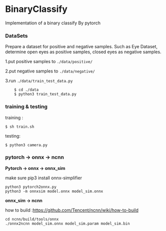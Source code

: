 # BinaryClassify

Implementation of a binary classify By pytorch

### DataSets

  Prepare a dataset for positive and negative samples. Such as Eye Dataset, determine open eyes as positive samples, closed eyes as negative samples.

  1.put positive samples to `./data/positive/`

  2.put negative samples to `./data/negative/` 

  3.run `./data/train_test_data.py`
  
  ~~~shell
      $ cd ./data 
      $ python3 train_test_data.py
  ~~~
 
### training & testing

training :

~~~shell
$ sh train.sh
~~~

testing:

~~~shell
$ python3 camera.py
~~~

### pytorch -> onnx -> ncnn

**Pytorch -> onnx -> onnx_sim**  

make sure pip3 install onnx-simplifier

~~~~shell
python3 pytorch2onnx.py
python3 -m onnxsim model.onnx model_sim.onnx
~~~~

**onnx_sim -> ncnn**  

how to build :https://github.com/Tencent/ncnn/wiki/how-to-build
~~~shell
cd ncnn/build/tools/onnx
./onnx2ncnn model_sim.onnx model_sim.param model_sim.bin
~~~
